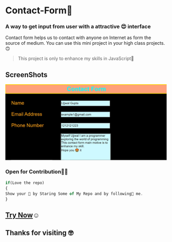 # Contact-Form🤩

### A way to get input from user with a attractive 😍 interface

Contact form helps us to contact with anyone on Internet as form the source of medium. You can use this mini project in your high class projects.🙃

>  This project is only to enhance my skills in JavaScript💪

## ScreenShots

![Pic of the projects](ScreenShot.jpg)

 ### Open for Contribution👨‍💻

```javascript
if(Love the repo)
{
Show your 💖 by Staring Some of My Repo and by following🙂 me.
}
```
## [Try Now](https://ug-sep.github.io/Contact-Form/)☺
## Thanks for visiting 🤓

